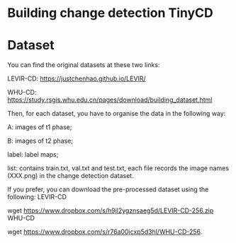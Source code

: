 # Building change detection TinyCD

# Dataset

You can find the original datasets at these two links:

LEVIR-CD: https://justchenhao.github.io/LEVIR/

WHU-CD: https://study.rsgis.whu.edu.cn/pages/download/building_dataset.html

Then, for each dataset, you have to organise the data in the following way:

A: images of t1 phase;

B: images of t2 phase;

label: label maps;

list: contains train.txt, val.txt and test.txt, each file records the image names (XXX.png) in the change detection dataset.

If you prefer, you can download the pre-processed dataset using the following:
LEVIR-CD

wget https://www.dropbox.com/s/h9jl2ygznsaeg5d/LEVIR-CD-256.zip
WHU-CD

wget https://www.dropbox.com/s/r76a00jcxp5d3hl/WHU-CD-256.
